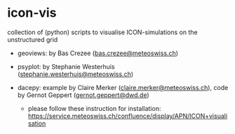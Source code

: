 # icon-vis
collection of (python) scripts to visualise ICON-simulations on the unstructured grid

- geoviews: by Bas Crezee (bas.crezee@meteoswiss.ch)

- psyplot: by Stephanie Westerhuis (stephanie.westerhuis@meteoswiss.ch)

- dacepy: example by Claire Merker (claire.merker@meteoswiss.ch), code by Gernot Geppert (gernot.geppert@dwd.de)
  - please follow these instruction for installation: https://service.meteoswiss.ch/confluence/display/APN/ICON+visualisation
